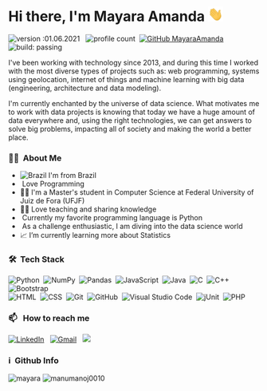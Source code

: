 
# Hi there, I'm Mayara Amanda <img width="30px" src="https://github.com/SatYu26/SatYu26/raw/master/Assets/Hi.gif" />

![version :01.06.2021](https://img.shields.io/badge/version-01.06.2021-informational) &nbsp;
![profile count](https://komarev.com/ghpvc/?username=MayaraAmanda&color=red)&nbsp;
[![GitHub MayaraAmanda](https://img.shields.io/github/followers/MayaraAmanda?label=follow&style=social)](https://github.com/AbhishekSinghDhadwal)&nbsp;
![build: passing](https://img.shields.io/badge/build-passing-success)

I've been working with technology since 2013, and during this time I worked with the most diverse types of projects such as: web programming, systems using geolocation, internet of things and machine learning with big data (engineering, architecture and data modeling).

I'm currently enchanted by the universe of data science. What motivates me to work with data projects is knowing that today we have a huge amount of data everywhere and, using the right technologies, we can get answers to solve big problems, impacting all of society and making the world a better place.


### 👩‍💻 &nbsp;About Me

- <img width="16" src="https://www.flaticon.com/svg/static/icons/svg/197/197386.svg" alt="Brazil" /> I'm from Brazil
- <img width="16" src="https://about.gitlab.com/images/blogimages/GitLab-Dev.png" alt="" /> Love Programming
- 👩‍💻 I'm a Master's student in Computer Science at Federal University of Juiz de Fora (UFJF)
- 👩‍🏫 Love teaching and sharing knowledge
- <img width="16" src="https://cdn3.iconfinder.com/data/icons/logos-and-brands-adobe/512/267_Python-512.png" alt="" /> Currently my favorite programming language is Python
- <img width="20" src="https://cdn0.iconfinder.com/data/icons/infographic-orchid-vol-1/256/Histogram-512.png" alt="" /> As a challenge enthusiastic, I am diving into the data science world
- :chart_with_upwards_trend: I’m currently learning more about Statistics

### 🛠 &nbsp;Tech Stack

![Python](https://img.shields.io/badge/-Python-05122A?style=flat&logo=python)&nbsp;
![NumPy](https://img.shields.io/badge/numpy%20-%23013243.svg?&style=flat&logo=numpy&logoColor=white)&nbsp;
![Pandas](https://img.shields.io/badge/pandas%20-%23150458.svg?&style=flat&logo=pandas&logoColor=white)&nbsp;
![JavaScript](https://img.shields.io/badge/-JavaScript-05122A?style=flat&logo=javascript)&nbsp;
![Java](https://img.shields.io/badge/-Java-05122A?style=flat&logo=Java&logoColor=FFA518)&nbsp;
![C](https://img.shields.io/badge/-C-05122A?style=flat&logo=C&logoColor=A8B9CC)&nbsp;
![C++](https://img.shields.io/badge/-C++-05122A?style=flat&logo=C%2B%2B&logoColor=00599C)&nbsp;
![Bootstrap](https://img.shields.io/badge/-Bootstrap-05122A?style=flat&logo=bootstrap&logoColor=563D7C)\
![HTML](https://img.shields.io/badge/-HTML-05122A?style=flat&logo=HTML5)&nbsp;
![CSS](https://img.shields.io/badge/-CSS-05122A?style=flat&logo=CSS3&logoColor=1572B6)&nbsp;
![Git](https://img.shields.io/badge/-Git-05122A?style=flat&logo=git)&nbsp;
![GitHub](https://img.shields.io/badge/-GitHub-05122A?style=flat&logo=github)&nbsp;
![Visual Studio Code](https://img.shields.io/badge/-Visual%20Studio%20Code-05122A?style=flat&logo=visual-studio-code&logoColor=007ACC)&nbsp;
![jUnit](https://img.shields.io/badge/jUnit%20-%23150458.svg?&style=flat&logo=Java&logoColor=white)&nbsp;
![PHP](https://img.shields.io/badge/-PHP-05122A?style=flat&logo=php)&nbsp;


### 📫 &nbsp; How to reach me


<a href="https://www.linkedin.com/in/mayara-amandas/"><img alt="LinkedIn" src="https://img.shields.io/badge/linkedin%20-%230077B5.svg?&style=flat&logo=linkedin&logoColor=white"/></a> &nbsp;
<a href="mailto:mayara.amandatr@gmail.com"><img alt="Gmail" src="https://img.shields.io/badge/mayara.amandatr@gmail.com-D14836?style=flat&logo=gmail&logoColor=white" /></a> &nbsp;
<a href="https://www.instagram.com/mayara_amandas"><img src="https://img.shields.io/badge/-mayara_amandas_-E4405F?style=flat&logo=Instagram&logoColor=white"/></a> &nbsp;

### ℹ️ &nbsp;Github Info

<img height="180em" src="https://github-readme-stats.vercel.app/api?username=MayaraAmanda&show_icons=true&locale=en&hide_border=true&theme=dracula" alt="mayara" /> <img height="180em" src="https://github-readme-stats.vercel.app/api/top-langs?username=MayaraAmanda&show_icons=true&locale=en&layout=compact&langs_count=7&hide_border=true&hide=c&theme=dracula" alt="manumanoj0010"/>


